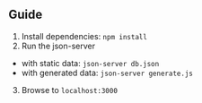 ## Guide

1. Install dependencies: `npm install`
2. Run the json-server
  - with static data: `json-server db.json`
  - with generated data: `json-server generate.js`
3. Browse to `localhost:3000`
